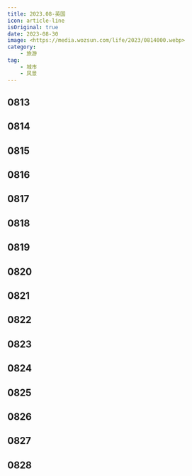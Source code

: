 ```yaml
---
title: 2023.08-英国
icon: article-line
isOriginal: true
date: 2023-08-30
image: <https://media.wozsun.com/life/2023/0814000.webp>
category:
    - 旅游
tag:
    - 城市
    - 风景
---
```

## 0813

## 0814

## 0815

## 0816

## 0817

## 0818

## 0819

## 0820

## 0821

## 0822

## 0823

## 0824

## 0825

## 0826

## 0827

## 0828